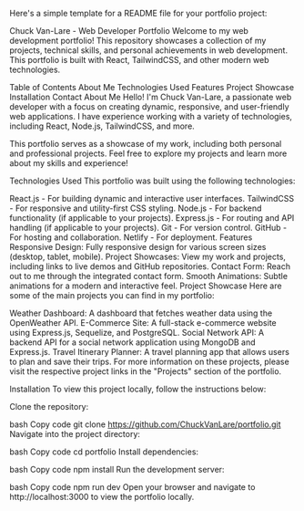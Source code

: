 
Here's a simple template for a README file for your portfolio project:

Chuck Van-Lare - Web Developer Portfolio
Welcome to my web development portfolio! This repository showcases a collection of my projects, technical skills, and personal achievements in web development. This portfolio is built with React, TailwindCSS, and other modern web technologies.

Table of Contents
About Me
Technologies Used
Features
Project Showcase
Installation
Contact
About Me
Hello! I'm Chuck Van-Lare, a passionate web developer with a focus on creating dynamic, responsive, and user-friendly web applications. I have experience working with a variety of technologies, including React, Node.js, TailwindCSS, and more.

This portfolio serves as a showcase of my work, including both personal and professional projects. Feel free to explore my projects and learn more about my skills and experience!

Technologies Used
This portfolio was built using the following technologies:

React.js - For building dynamic and interactive user interfaces.
TailwindCSS - For responsive and utility-first CSS styling.
Node.js - For backend functionality (if applicable to your projects).
Express.js - For routing and API handling (if applicable to your projects).
Git - For version control.
GitHub - For hosting and collaboration.
Netlify - For deployment.
Features
Responsive Design: Fully responsive design for various screen sizes (desktop, tablet, mobile).
Project Showcases: View my work and projects, including links to live demos and GitHub repositories.
Contact Form: Reach out to me through the integrated contact form.
Smooth Animations: Subtle animations for a modern and interactive feel.
Project Showcase
Here are some of the main projects you can find in my portfolio:

Weather Dashboard: A dashboard that fetches weather data using the OpenWeather API.
E-Commerce Site: A full-stack e-commerce website using Express.js, Sequelize, and PostgreSQL.
Social Network API: A backend API for a social network application using MongoDB and Express.js.
Travel Itinerary Planner: A travel planning app that allows users to plan and save their trips.
For more information on these projects, please visit the respective project links in the "Projects" section of the portfolio.

Installation
To view this project locally, follow the instructions below:

Clone the repository:

bash
Copy code
git clone https://github.com/ChuckVanLare/portfolio.git
Navigate into the project directory:

bash
Copy code
cd portfolio
Install dependencies:

bash
Copy code
npm install
Run the development server:

bash
Copy code
npm run dev
Open your browser and navigate to http://localhost:3000 to view the portfolio locally.